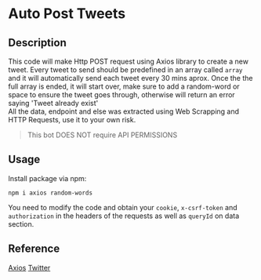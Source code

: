 # Auto Post Tweets
## Description
This code will make Http POST request using Axios library to create a new tweet. Every tweet to send should be predefined in an array called ``array`` and it will automatically send each tweet every 30 mins aprox. Once the the full array is ended, it will start over, make sure to add a random-word or space to ensure the tweet goes through, otherwise will return an error saying 'Tweet already exist' <br />
All the data, endpoint and else was extracted using Web Scrapping and HTTP Requests, use it to your own risk.
> This bot DOES NOT require API PERMISSIONS

## Usage
Install package via npm:
```
npm i axios random-words
```
You need to modify the code and obtain your ``cookie``, ``x-csrf-token`` and ``authorization`` in the headers of the requests as well as ``queryId`` on data section.

## Reference
[Axios](https://www.npmjs.com/package/axios)
[Twitter](http://twitter.com)
